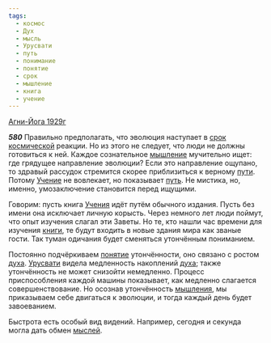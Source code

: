 ```yaml
---
tags:
  - космос
  - Дух
  - мысль
  - Урусвати
  - путь
  - понимание
  - понятие
  - срок
  - мышление
  - книга
  - учение
---
```


[Агни-Йога 1929г](https://127.0.0.1:4002/agni/1929)

___580___
Правильно предполагать, что эволюция наступает в [срок](../../../tags/#срок) [космической](../../../tags/#космос) реакции. Но из этого не следует, что люди не должны готовиться к ней. Каждое сознательное [мышление](../../../tags/#мышление) мучительно ищет: где грядущее направление эволюции? Если это направление ощупано, то здравый рассудок стремится скорее приблизиться к верному [пути](../../../tags/#[путь](../../../tags/#путь)). Потому [Учение](../../../tags/#учение) не вовлекает, но показывает [путь](../../../tags/#путь). Не мистика, но, именно, умозаключение становится перед ищущими.   

Говорим: пусть книга [Учения](../../../tags/#учение) идёт путём обычного издания. Пусть без имени она исключает личную корысть. Через немного лет люди поймут, что опыт изучения слагал эти Заветы. Но те, кто нашли час времени для изучения [книги](../../../tags/#книга), те будут входить в новые здания мира как званые гости. Так туман одичания будет сменяться утончённым пониманием.   

Постоянно подчёркиваем [понятие](../../../tags/#понятие) утончённости, оно связано с ростом [духа](../../../tags/#Дух). [Урусвати](../../../tags/#Урусвати) видела медленность накоплений [духа](../../../tags/#Дух); также утончённость не может снизойти немедленно. Процесс приспособления каждой машины показывает, как медленно слагается совершенствование. Но осознав утончённость [мышления](../../../tags/#мышление), мы приказываем себе двигаться к эволюции, и тогда каждый день будет завоеванием.   

Быстрота есть особый вид видений. Например, сегодня и секунда могла дать обмен [мыслей](../../../tags/#мысль).